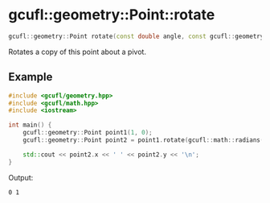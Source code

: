 # gcufl::geometry::Point::rotate
```cpp
gcufl::geometry::Point rotate(const double angle, const gcufl::geometry::Point pivot = gcufl::geometry::Point(0, 0)) const noexcept;
```
Rotates a copy of this point about a pivot.
## Example
```cpp
#include <gcufl/geometry.hpp>
#include <gcufl/math.hpp>
#include <iostream>

int main() {
	gcufl::geometry::Point point1(1, 0);
	gcufl::geometry::Point point2 = point1.rotate(gcufl::math::radians(90));

	std::cout << point2.x << ' ' << point2.y << '\n';
}
```
Output:
```
0 1
```
